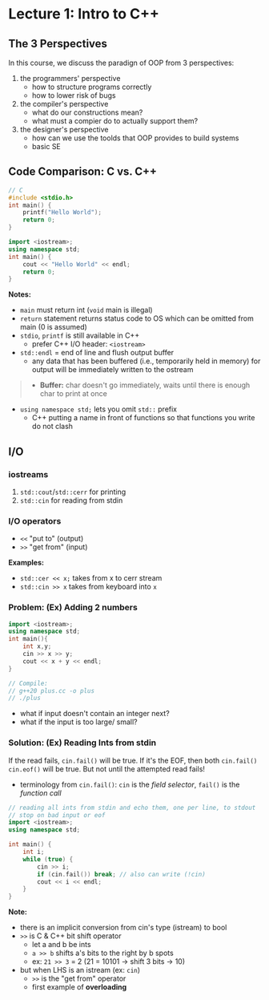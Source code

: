 # Lecture 1: Intro to C++
## The 3 Perspectives
In this course, we discuss the paradign of OOP from 3 perspectives:
1. the programmers' perspective
    - how to structure programs correctly
    - how to lower risk of bugs
2. the compiler's perspective
    - what do our constructions mean?
    - what must a compier do to actually support them?
3. the designer's perspective
    - how can we use the toolds that OOP provides to build systems
    - basic SE

## Code Comparison: C vs. C++
```C
// C
#include <stdio.h>
int main() {
    printf("Hello World");
    return 0;
}
```
```C++
import <iostream>;
using namespace std;
int main() {
    cout << "Hello World" << endl;
    return 0;
}
```
**Notes:**
- `main` must return int (`void` main is illegal)
- `return` statement returns status code to OS which can be omitted from main (0 is assumed)
- `stdio`, `printf` is still available in C++
    - prefer C++ I/O header: `<iostream>`
- `std::endl` = end of line and flush output buffer 
    - any data that has been buffered (i.e., temporarily held in memory) for output will be immediately written to the  ostream
> - **Buffer:** char doesn't go immediately, waits until there is enough char to print at once
- `using namespace std;` lets you omit `std::` prefix
    - C++ putting a name in front of functions so that functions you write do not clash

## I/O
### iostreams
1. `std::cout`/`std::cerr` for printing
2. `std::cin` for reading from stdin
### I/O operators
- `<<` "put to" (output)
- `>>` "get from" (input)

**Examples:**
- `std::cer << x;` takes from x to cerr stream
- `std::cin >> x` takes from keyboard into `x`
### Problem: (Ex) Adding 2 numbers
```C++
import <iostream>;
using namespace std;
int main(){
	int x,y;
	cin >> x >> y;
	cout << x + y << endl;
}

// Compile:
// g++20 plus.cc -o plus
// ./plus
```
- what if input doesn't contain an integer next?
- what if the input is too large/ small?

### Solution: (Ex) Reading Ints from stdin
If the read fails, `cin.fail()` will be true. If it's the EOF, then both `cin.fail()` `cin.eof()` will be true. But not until the attempted read fails!
- terminology from `cin.fail()`: `cin` is the *field selector*, `fail()` is the *function call*
```C++
// reading all ints from stdin and echo them, one per line, to stdout
// stop on bad input or eof
import <iostream>;
using namespace std;

int main() {
    int i;
    while (true) {
        cin >> i;
        if (cin.fail()) break; // also can write (!cin)
        cout << i << endl;
    }
}
```
**Note:**
- there is an implicit conversion from cin's type (istream) to bool
- `>>` is C & C++ bit shift operator
    - let a and b be ints
    - `a >> b` shifts a's bits to the right by b spots
    - ex: `21 >> 3` = 2 (21 = 10101 &rarr; shift 3 bits &rarr; 10)
- but when LHS is an istream (ex: `cin`)
    - `>>` is the "get from" operator
    - first example of **overloading**
    
